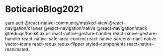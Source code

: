 # BoticarioBlog2021

yarn add @react-native-community/masked-view @react-navigation/drawer @react-navigation/native @react-navigation/stack @reduxjs/toolkit axios react-native-gesture-handler react-native-gesture-handler react-native-safe-area-context react-native-screens react-native-vector-icons react-redux redux-flipper styled-components react-native-reanimated
